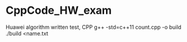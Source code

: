 # CppCode_HW_exam
Huawei algorithm written test, CPP
g++ -std=c++11 count.cpp  -o build
./build <name.txt 
